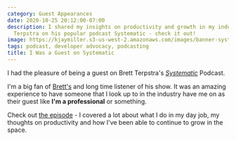 ```yaml
---
category: Guest Appearances
date: 2020-10-25 20:12:00-07:00
description: I shared my insights on productivity and growth in my industry with Brett
  Terpstra on his popular podcast Systematic - check it out!
image: https://kjaymiller.s3-us-west-2.amazonaws.com/images/banner-systemcast_ddE0LhiRq.png
tags: podcast, developer advocacy, podcasting
title: I Was a Guest on Systematic
---
```


I had the pleasure of being a guest on Brett Terpstra's [_Systematic_][systemcast] Podcast. 

I'm a big fan of [Brett's](https://brettterpstra.com) and long time listener of his show. It was an amazing experience to have someone that I look up to in the industry have me on as their guest like **I'm a professional** or something. 

Check out [the episode][systemcast] - I covered a lot about what I do in my day job, my thoughts on productivity and how I've been able to continue to grow in the space. 

[systemcast]: https://systematicpod.com/ep/243